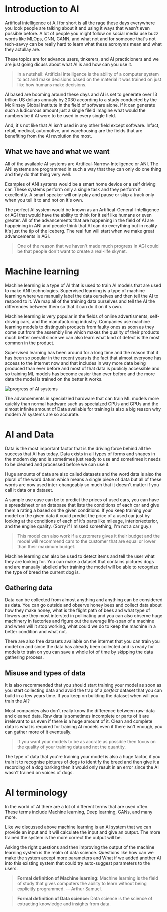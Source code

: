 # Introduction to AI
Artifical intelligence ot A,I for short is all the  rage these days everywhere you look people are talking about it and using it ways that wasn't even possible before. A lot of people you might follow on social media use buzz words like MLOps, CNN, GANN, and what not and for someone that's not tech-savvy can be really hard to learn what these acronyms mean and what they actullay are.

These topics are for advance users, tinkerers, and AI practicioners and we are just going dicuss about what AI is and how can you use it.

> In a nutshell: Artificial intelligence is the ability of a computer system to act and make decisions based on the material it was trained on just like how humans make decisions.

AI based are booming around these days and AI is set to generate over 13 trillion US dollars annualy by 2030 according to a study conducted by the McKinsey Global Institute in the field of software alone. If it can generate such a ludicurous amount just a single fileld imagine what would the numbers be if AI were to be used in every single field.

And, it's not like that AI isn't used in any other field except software. Infact, retail, medical, automotive, and warehousing are the fields that are benefiting from the AI revolution the most.

## What we have and what we want
All of the available AI systems are Artifical-Narrow-Inteligence or ANI. The ANI systems are programmed in such a way that they can only do one thing and they do that thing very well.

Examples of ANI systems would be a smart home device or a self driving car. These systems perform only a single task and they perform it excellently. A smart speaker will only play and pause or skip a track only when you tell it to and not on it's own.

The perfect AI system would be known as an Artifical-General-Intelligence or AGI that would have the ability to think for it self like humans or even greater.  All of the advancements that are happening in the field of AI are happeining in ANI and people think that AI can do everything but in reality it's just the tip of the iceberg. The real fun will start when we make great advancements in AGI.

> One of the reason that we haven't made much progress in AGI could be that people don't want to create a real-life skynet.

# Machine learning
Machine learning is a type of AI that is used to train AI models that are used to make ANI technologies. Supervised learning is a type of machine learning where we manually label the data ourselves and then tell the AI to respond to it. We  map all of the training data ourselves and tell the AI the differences between them so that it can do it on it's own.

Machine learning is very popular in the fields of online advertisments, self-driving cars, and the manufacturing industry. Companies use machine learning models to distingush products from faulty ones as soon as they come out from the assembly line which makes the quality of their products much better overall since we can also learn what kind of defect is the most common in the product.

Supervised learning has been around for a long time and the reason that it has been so popular in the recent years is the fact that almost everyone has access to the internet now and that includes in way more data being produced than ever before and most of that data is publicly accessible and so training ML models has become easier than ever before and the more data the model is trained on the better it works.

![progress of AI systems](progress-ml.png)

The advancements in specialzied hardware that can train ML models more quickly than normal hardware such as specialzed CPUs and GPUs and the almost infinite amount of Data available for training is also a big reason why modern AI systems are so accurate. 

# AI and Data
Data is the most important factor that is the driving force behind all the success that AI has today. Data exists in all types of forms and shapes in the modern day and is sometimes just ready to use and sometimes it needs to be cleaned and processed before we can use it.

Huge amounts of data are also called datasets and the word data is also the plural of the word datum which means a single piece of data but all of these words are now used inter-changeably so much that it doesn't matter if you call it data or a dataset.

A sample use case can be to predict the prices of used cars, you can have a spreadsheet or an database that lists the conditions of each car and give them a rating a based on the given conditions. If you keep training your model on the given data it could predict the price of a used car just by looking at the conditions of each of it's parts like mileage, interior/exterior, and the engine quality. (Sorry if I missed something, I'm not a car guy.)

> This model can also work if a customers gives it their budget and the model will recommend cars to the customer  that are equal or lower than their maximum budget.

Machine learning can also be used to detect items and tell the user what they are looking for. You can make a dataset that contains pictures dogs and are manually labelled after training the model will be able to recognize the type of breed the current dog is.

## Gathering data
Data can be collected from almost anything and anything can be considered as data. You can go outside and observe honey bees and collect data about how they make honey, what is the flight path of bees and what type of flowers are they most intersted in pollinating and you can also observe huge machinery in factories and figure out the average life-span of a machine and when will it stop working, what could we do to keep the machine in a better condition and what not.

There are also free datasets available on the internet that you can train you model on and since the data has already been collected and is ready for models to train on you can save a whole lot of time by skipping the data gathering process.

## Misuse and types of data
It is also recommended that you should start training your model as soon as you start collecting data and avoid the trap of a *perfect* dataset that you can build in a few years time. If you keep on building the dataset when will you train the AI?

Most companies also don't really know the difference between raw-data and cleaned data. Raw data is sometimes incomplete or parts of it are irrelevant to us even if there is a huge amount of it. Clean and complete data is what is required for training AI models even if there isn't enough, you can gather more of it eventually.

> If you want your models to be as accrate as possible then focus on the quality of your training data and not the quantity.

The type of data that you're training your model is also a huge factor, if you train it to recognise pictures of dogs to identify the breed and then give it a recording of a dog barking then it would only result in an error since the AI wasn't trained on voices of dogs.


# AI terminology
In the world of AI there are a lot of different terms that are used often. These terms include Machine learning, Deep learning, GANs, and many more.

Like we discussed above machine learning is an AI system that we can provide an input and it will calculate the input and give an output. The more trained the system is the more correct the output will be.

Asking the right questions and then improving the output of the machine learning system is the realm of data science. Questions like how can we make the system accept more parameters and What if we added another AI into this existing system that could try auto-suggest parameters to the users.

> **Formal definition of Machine learning:**  Machine learning is the field of study that gives computers the ability to learn without being explicitly programmed.
> 	  -- Arthur Samuel.

>  **Formal definition of Data science:** Data science is the science of extracting knowledge and insights from data.


